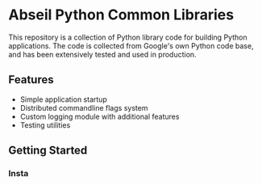 # Abseil Python Common Libraries

This repository is a collection of Python library code for building Python
applications. The code is collected from Google's own Python code base, and has
been extensively tested and used in production.

## Features

* Simple application startup
* Distributed commandline flags system
* Custom logging module with additional features
* Testing utilities

## Getting Started

### Insta